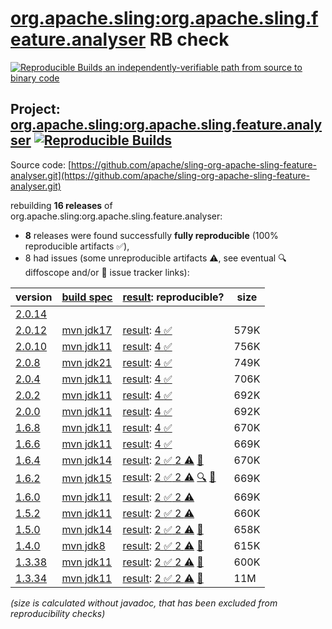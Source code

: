 [org.apache.sling:org.apache.sling.feature.analyser](https://central.sonatype.com/artifact/org.apache.sling/org.apache.sling.feature.analyser/versions) RB check
=======

[![Reproducible Builds](https://reproducible-builds.org/images/logos/rb.svg) an independently-verifiable path from source to binary code](https://reproducible-builds.org/)

## Project: [org.apache.sling:org.apache.sling.feature.analyser](https://central.sonatype.com/artifact/org.apache.sling/org.apache.sling.feature.analyser/versions) [![Reproducible Builds](https://img.shields.io/endpoint?url=https://raw.githubusercontent.com/jvm-repo-rebuild/reproducible-central/master/content/org/apache/sling/org.apache.sling.feature.analyser/badge.json)](https://github.com/jvm-repo-rebuild/reproducible-central/blob/master/content/org/apache/sling/org.apache.sling.feature.analyser/README.md)

Source code: [https://github.com/apache/sling-org-apache-sling-feature-analyser.git](https://github.com/apache/sling-org-apache-sling-feature-analyser.git)

rebuilding **16 releases** of org.apache.sling:org.apache.sling.feature.analyser:
- **8** releases were found successfully **fully reproducible** (100% reproducible artifacts :white_check_mark:),
- 8 had issues (some unreproducible artifacts :warning:, see eventual :mag: diffoscope and/or :memo: issue tracker links):

| version | [build spec](/BUILDSPEC.md) | [result](https://reproducible-builds.org/docs/jvm/): reproducible? | size |
| -- | --------- | ------ | -- |
| [2.0.14](https://central.sonatype.com/artifact/org.apache.sling/org.apache.sling.feature.analyser/2.0.14/pom) | | | |
| [2.0.12](https://central.sonatype.com/artifact/org.apache.sling/org.apache.sling.feature.analyser/2.0.12/pom) | [mvn jdk17](org.apache.sling.feature.analyser-2.0.12.buildspec) | [result](org.apache.sling.feature.analyser-2.0.12.buildinfo): [4 :white_check_mark: ](org.apache.sling.feature.analyser-2.0.12.buildcompare) | 579K |
| [2.0.10](https://central.sonatype.com/artifact/org.apache.sling/org.apache.sling.feature.analyser/2.0.10/pom) | [mvn jdk11](org.apache.sling.feature.analyser-2.0.10.buildspec) | [result](org.apache.sling.feature.analyser-2.0.10.buildinfo): [4 :white_check_mark: ](org.apache.sling.feature.analyser-2.0.10.buildcompare) | 756K |
| [2.0.8](https://central.sonatype.com/artifact/org.apache.sling/org.apache.sling.feature.analyser/2.0.8/pom) | [mvn jdk21](org.apache.sling.feature.analyser-2.0.8.buildspec) | [result](org.apache.sling.feature.analyser-2.0.8.buildinfo): [4 :white_check_mark: ](org.apache.sling.feature.analyser-2.0.8.buildcompare) | 749K |
| [2.0.4](https://central.sonatype.com/artifact/org.apache.sling/org.apache.sling.feature.analyser/2.0.4/pom) | [mvn jdk11](org.apache.sling.feature.analyser-2.0.4.buildspec) | [result](org.apache.sling.feature.analyser-2.0.4.buildinfo): [4 :white_check_mark: ](org.apache.sling.feature.analyser-2.0.4.buildcompare) | 706K |
| [2.0.2](https://central.sonatype.com/artifact/org.apache.sling/org.apache.sling.feature.analyser/2.0.2/pom) | [mvn jdk11](org.apache.sling.feature.analyser-2.0.2.buildspec) | [result](org.apache.sling.feature.analyser-2.0.2.buildinfo): [4 :white_check_mark: ](org.apache.sling.feature.analyser-2.0.2.buildcompare) | 692K |
| [2.0.0](https://central.sonatype.com/artifact/org.apache.sling/org.apache.sling.feature.analyser/2.0.0/pom) | [mvn jdk11](org.apache.sling.feature.analyser-2.0.0.buildspec) | [result](org.apache.sling.feature.analyser-2.0.0.buildinfo): [4 :white_check_mark: ](org.apache.sling.feature.analyser-2.0.0.buildcompare) | 692K |
| [1.6.8](https://central.sonatype.com/artifact/org.apache.sling/org.apache.sling.feature.analyser/1.6.8/pom) | [mvn jdk11](org.apache.sling.feature.analyser-1.6.8.buildspec) | [result](org.apache.sling.feature.analyser-1.6.8.buildinfo): [4 :white_check_mark: ](org.apache.sling.feature.analyser-1.6.8.buildcompare) | 670K |
| [1.6.6](https://central.sonatype.com/artifact/org.apache.sling/org.apache.sling.feature.analyser/1.6.6/pom) | [mvn jdk11](org.apache.sling.feature.analyser-1.6.6.buildspec) | [result](org.apache.sling.feature.analyser-1.6.6.buildinfo): [4 :white_check_mark: ](org.apache.sling.feature.analyser-1.6.6.buildcompare) | 669K |
| [1.6.4](https://central.sonatype.com/artifact/org.apache.sling/org.apache.sling.feature.analyser/1.6.4/pom) | [mvn jdk14](org.apache.sling.feature.analyser-1.6.4.buildspec) | [result](org.apache.sling.feature.analyser-1.6.4.buildinfo): [2 :white_check_mark:  2 :warning:](org.apache.sling.feature.analyser-1.6.4.buildcompare) [:memo:](https://github.com/apache/sling-org-apache-sling-feature-analyser/pull/36) | 670K |
| [1.6.2](https://central.sonatype.com/artifact/org.apache.sling/org.apache.sling.feature.analyser/1.6.2/pom) | [mvn jdk15](org.apache.sling.feature.analyser-1.6.2.buildspec) | [result](org.apache.sling.feature.analyser-1.6.2.buildinfo): [2 :white_check_mark:  2 :warning:](org.apache.sling.feature.analyser-1.6.2.buildcompare) [:mag:](org.apache.sling.feature.analyser-1.6.2.diffoscope) [:memo:](https://github.com/apache/sling-org-apache-sling-feature-analyser/pull/36) | 669K |
| [1.6.0](https://central.sonatype.com/artifact/org.apache.sling/org.apache.sling.feature.analyser/1.6.0/pom) | [mvn jdk11](org.apache.sling.feature.analyser-1.6.0.buildspec) | [result](org.apache.sling.feature.analyser-1.6.0.buildinfo): [2 :white_check_mark:  2 :warning:](org.apache.sling.feature.analyser-1.6.0.buildcompare) | 669K |
| [1.5.2](https://central.sonatype.com/artifact/org.apache.sling/org.apache.sling.feature.analyser/1.5.2/pom) | [mvn jdk11](org.apache.sling.feature.analyser-1.5.2.buildspec) | [result](org.apache.sling.feature.analyser-1.5.2.buildinfo): [2 :white_check_mark:  2 :warning:](org.apache.sling.feature.analyser-1.5.2.buildcompare) | 660K |
| [1.5.0](https://central.sonatype.com/artifact/org.apache.sling/org.apache.sling.feature.analyser/1.5.0/pom) | [mvn jdk14](org.apache.sling.feature.analyser-1.5.0.buildspec) | [result](org.apache.sling.feature.analyser-1.5.0.buildinfo): [2 :white_check_mark:  2 :warning:](org.apache.sling.feature.analyser-1.5.0.buildcompare) [:memo:](https://github.com/apache/sling-org-apache-sling-feature-analyser/pull/36) | 658K |
| [1.4.0](https://central.sonatype.com/artifact/org.apache.sling/org.apache.sling.feature.analyser/1.4.0/pom) | [mvn jdk8](org.apache.sling.feature.analyser-1.4.0.buildspec) | [result](org.apache.sling.feature.analyser-1.4.0.buildinfo): [2 :white_check_mark:  2 :warning:](org.apache.sling.feature.analyser-1.4.0.buildcompare) [:memo:](https://github.com/apache/sling-org-apache-sling-feature-analyser/pull/36) | 615K |
| [1.3.38](https://central.sonatype.com/artifact/org.apache.sling/org.apache.sling.feature.analyser/1.3.38/pom) | [mvn jdk11](org.apache.sling.feature.analyser-1.3.38.buildspec) | [result](org.apache.sling.feature.analyser-1.3.38.buildinfo): [2 :white_check_mark:  2 :warning:](org.apache.sling.feature.analyser-1.3.38.buildcompare) [:memo:](https://github.com/apache/sling-org-apache-sling-feature-analyser/pull/36) | 600K |
| [1.3.34](https://central.sonatype.com/artifact/org.apache.sling/org.apache.sling.feature.analyser/1.3.34/pom) | [mvn jdk11](org.apache.sling.feature.analyser-1.3.34.buildspec) | [result](org.apache.sling.feature.analyser-1.3.34.buildinfo): [2 :white_check_mark:  2 :warning:](org.apache.sling.feature.analyser-1.3.34.buildcompare) [:memo:](https://github.com/apache/sling-org-apache-sling-feature-analyser/pull/36) | 11M |

<i>(size is calculated without javadoc, that has been excluded from reproducibility checks)</i>
